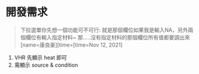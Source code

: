 # 開發需求

> 下拉選單你先想一個功能可不可行: 就是那個欄位如果我是輸入NA，另外兩個欄位有輸入指定材料~ 那.....沒有指定材料的那個欄位所有值都要調出來
> [name=康良豪][time=[time=Nov 12, 2021]

1. VHR 先顯示 heat 即可
2. 需顯示 source & condition